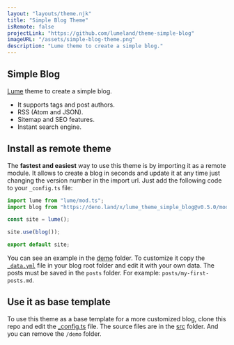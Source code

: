 ```yaml
---
layout: "layouts/theme.njk"
title: "Simple Blog Theme"
isRemote: false
projectLink: "https://github.com/lumeland/theme-simple-blog"
imageURL: "/assets/simple-blog-theme.png"
description: "Lume theme to create a simple blog."
---
```


## Simple Blog

[Lume](https://lume.land) theme to create a simple blog.

- It supports tags and post authors.
- RSS (Atom and JSON).
- Sitemap and SEO features.
- Instant search engine.

## Install as remote theme

The **fastest and easiest** way to use this theme is by importing it as a remote
module. It allows to create a blog in seconds and update it at any time just
changing the version number in the import url. Just add the following code to
your `_config.ts` file:

```ts
import lume from "lume/mod.ts";
import blog from "https://deno.land/x/lume_theme_simple_blog@v0.5.0/mod.ts";

const site = lume();

site.use(blog());

export default site;
```

You can see an example in the [demo](./demo) folder. To customize it copy the
[`_data.yml`](./src/_data.yml) file in your blog root folder and edit it with
your own data. The posts must be saved in the `posts` folder. For example:
`posts/my-first-posts.md`.

## Use it as base template

To use this theme as a base template for a more customized blog, clone this repo
and edit the [_config.ts](./_config.ts) file. The source files are in the
[src](./src/) folder. And you can remove the `/demo` folder.
